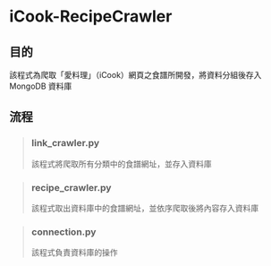 # iCook-RecipeCrawler

## 目的

該程式為爬取「愛料理」（iCook）網頁之食譜所開發，將資料分組後存入 MongoDB 資料庫

## 流程

> ### link_crawler.py
> 該程式將爬取所有分類中的食譜網址，並存入資料庫

> ### recipe_crawler.py
> 該程式取出資料庫中的食譜網址，並依序爬取後將內容存入資料庫

> ### connection.py
> 該程式負責資料庫的操作
